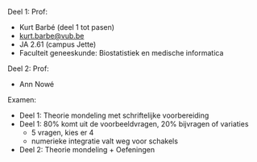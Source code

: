 Deel 1:
Prof:
* Kurt Barbé (deel 1 tot pasen)
* kurt.barbe@vub.be
* JA 2.61 (campus Jette)
* Faculteit geneeskunde: Biostatistiek en medische informatica

Deel 2:
Prof:
* Ann Nowé


Examen:
* Deel 1: Theorie mondeling met schriftelijke voorbereiding
* Deel 1: 80% komt uit de voorbeeldvragen, 20% bijvragen of variaties
	* 5 vragen, kies er 4
	* numerieke integratie valt weg voor schakels
* Deel 2: Theorie mondeling + Oefeningen
